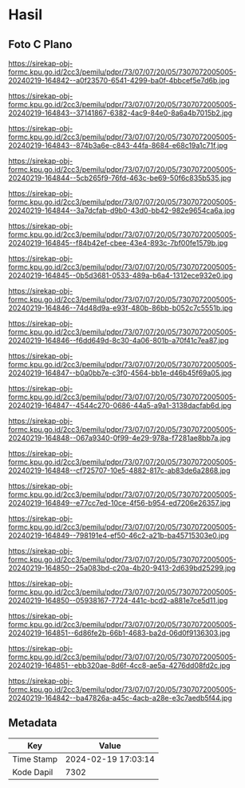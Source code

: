 # Hasil

## Foto C Plano

https://sirekap-obj-formc.kpu.go.id/2cc3/pemilu/pdpr/73/07/07/20/05/7307072005005-20240219-164842--a0f23570-6541-4299-ba0f-4bbcef5e7d6b.jpg

https://sirekap-obj-formc.kpu.go.id/2cc3/pemilu/pdpr/73/07/07/20/05/7307072005005-20240219-164843--37141867-6382-4ac9-84e0-8a6a4b7015b2.jpg

https://sirekap-obj-formc.kpu.go.id/2cc3/pemilu/pdpr/73/07/07/20/05/7307072005005-20240219-164843--874b3a6e-c843-44fa-8684-e68c19a1c71f.jpg

https://sirekap-obj-formc.kpu.go.id/2cc3/pemilu/pdpr/73/07/07/20/05/7307072005005-20240219-164844--5cb265f9-76fd-463c-be69-50f6c835b535.jpg

https://sirekap-obj-formc.kpu.go.id/2cc3/pemilu/pdpr/73/07/07/20/05/7307072005005-20240219-164844--3a7dcfab-d9b0-43d0-bb42-982e9654ca6a.jpg

https://sirekap-obj-formc.kpu.go.id/2cc3/pemilu/pdpr/73/07/07/20/05/7307072005005-20240219-164845--f84b42ef-cbee-43e4-893c-7bf00fe1579b.jpg

https://sirekap-obj-formc.kpu.go.id/2cc3/pemilu/pdpr/73/07/07/20/05/7307072005005-20240219-164845--0b5d3681-0533-489a-b6a4-1312ece932e0.jpg

https://sirekap-obj-formc.kpu.go.id/2cc3/pemilu/pdpr/73/07/07/20/05/7307072005005-20240219-164846--74d48d9a-e93f-480b-86bb-b052c7c5551b.jpg

https://sirekap-obj-formc.kpu.go.id/2cc3/pemilu/pdpr/73/07/07/20/05/7307072005005-20240219-164846--f6dd649d-8c30-4a06-801b-a70f41c7ea87.jpg

https://sirekap-obj-formc.kpu.go.id/2cc3/pemilu/pdpr/73/07/07/20/05/7307072005005-20240219-164847--b0a0bb7e-c3f0-4564-bb1e-d46b45f69a05.jpg

https://sirekap-obj-formc.kpu.go.id/2cc3/pemilu/pdpr/73/07/07/20/05/7307072005005-20240219-164847--4544c270-0686-44a5-a9a1-3138dacfab6d.jpg

https://sirekap-obj-formc.kpu.go.id/2cc3/pemilu/pdpr/73/07/07/20/05/7307072005005-20240219-164848--067a9340-0f99-4e29-978a-f7281ae8bb7a.jpg

https://sirekap-obj-formc.kpu.go.id/2cc3/pemilu/pdpr/73/07/07/20/05/7307072005005-20240219-164848--cf725707-10e5-4882-817c-ab83de6a2868.jpg

https://sirekap-obj-formc.kpu.go.id/2cc3/pemilu/pdpr/73/07/07/20/05/7307072005005-20240219-164849--e77cc7ed-10ce-4f56-b954-ed7206e26357.jpg

https://sirekap-obj-formc.kpu.go.id/2cc3/pemilu/pdpr/73/07/07/20/05/7307072005005-20240219-164849--798191e4-ef50-46c2-a21b-ba45715303e0.jpg

https://sirekap-obj-formc.kpu.go.id/2cc3/pemilu/pdpr/73/07/07/20/05/7307072005005-20240219-164850--25a083bd-c20a-4b20-9413-2d639bd25299.jpg

https://sirekap-obj-formc.kpu.go.id/2cc3/pemilu/pdpr/73/07/07/20/05/7307072005005-20240219-164850--05938167-7724-441c-bcd2-a881e7ce5d11.jpg

https://sirekap-obj-formc.kpu.go.id/2cc3/pemilu/pdpr/73/07/07/20/05/7307072005005-20240219-164851--6d86fe2b-66b1-4683-ba2d-06d0f9136303.jpg

https://sirekap-obj-formc.kpu.go.id/2cc3/pemilu/pdpr/73/07/07/20/05/7307072005005-20240219-164851--ebb320ae-8d6f-4cc8-ae5a-4276dd08fd2c.jpg

https://sirekap-obj-formc.kpu.go.id/2cc3/pemilu/pdpr/73/07/07/20/05/7307072005005-20240219-164842--ba47826a-a45c-4acb-a28e-e3c7aedb5f44.jpg


## Metadata

| Key        | Value               |
| ---------- | ------------------- |
| Time Stamp | 2024-02-19 17:03:14 |
| Kode Dapil | 7302                |



